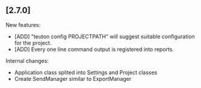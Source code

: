 
## [2.7.0]

New features:
- [ADD] "teuton config PROJECTPATH" will suggest suitable configuration for the project.
- [ADD] Every one line command output is registered into reports.

Internal changes:
* Application class splited into Settings and Project classes
* Create SendManager similar to ExportManager
